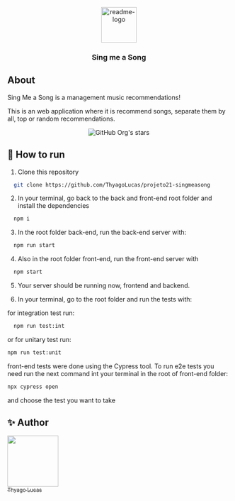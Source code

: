 <p align="center">
  <a href="https://github.com/$username-github/$nome-repositorio">
    <img src="https://notion-emojis.s3-us-west-2.amazonaws.com/prod/svg-twitter/1f399-fe0f.svg" alt="readme-logo" width="80" height="80"> <!-- src="image-link" -->
  </a>

  <h3 align="center">
    Sing me a Song
  </h3>
</p>

##  About

Sing Me a Song is a management music recommendations!

This is an web application where it is recommend songs, separate them by all, top or random recommendations.

<div align="center">

![GitHub Org's stars](https://img.shields.io/github/stars/thyagolucas?style=social)

</div>


## :tada: How to run

  1. Clone this repository
```bash
  git clone https://github.com/ThyagoLucas/projeto21-singmeasong
```
  2. In your terminal, go back to the back and front-end root folder and install the dependencies
```bash
  npm i
```

  3. In the root folder back-end, run the back-end server with:
```bash
  npm run start
```

  4. Also in the root folder front-end, run the front-end server with
```bash
  npm start
```
  5. Your server should be running now, frontend and backend.

  6. In your terminal, go to the root folder and run the tests with:

  for integration test run:
```bash
  npm run test:int
```
  or for unitary test run:
 ```bash
 npm run test:unit
 ```
 
  front-end tests were done using the Cypress tool. To run e2e tests you need run the next command int your terminal in the root of front-end folder:
  
  ```bash
  npx cypress open
  ```
  and choose the test you want to take



## :sparkles: Author

[<img align="center" src="https://avatars.githubusercontent.com/thyagolucas" width=115><br><sub>Thyago Lucas</sub>](https://github.com/thyagolucas)
